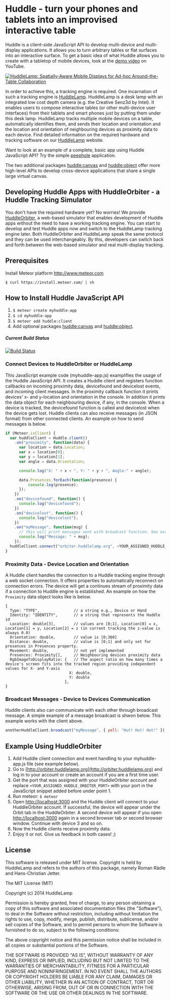 # Huddle - turn your phones and tablets into an improvised interactive table

Huddle is a client-side JavaScript API to develop multi-device and multi-display applications. It allows you to turn arbitrary tables or flat surfaces into an interactive surface. To get a basic idea of what Huddle allows you to create with a tabletop of mobile devices, look at the [demo video](http://youtu.be/XkmwG588zp0) on YouTube.

[![HuddleLamp: Spatially-Aware Mobile Displays for Ad-hoc Around-the-Table Collaboration](http://raedle.github.io/HuddleLamp-YouTube.png)](http://www.youtube.com/watch?v=XkmwG588zp0)

In order to achieve this, a tracking engine is required. One incarnation of such a tracking engine is [HuddleLamp](http://huddlelamp.org). HuddleLamp is a desk lamp with an integrated low cost depth camera (e.g. the Creative Senz3d by Intel). It enables users to compose interactive tables (or other multi-device user interfaces) from their tablets and smart phones just by putting them under this desk lamp. HuddleLamp tracks multiple mobile devices on a table, automatically identifies them, and sends their location and orientation and the location and orientation of neighbouring devices as proximity data to each device. Find detailed information on the required hardware and tracking software on our [HuddleLamp](http://huddlelamp.org) website.

Want to look at an example of a complete, basic app using Huddle JavaScript API? Try the simple [peephole](http://peephole.huddlelamp.org) application.

The two additional packages [huddle:canvas](https://atmospherejs.com/scarrobin/huddlecanvas) and [huddle:object](https://atmospherejs.com/jay5/huddleobject) offer more high-level APIs to develop cross-device applications that share a single large virtual canvas.

## Developing Huddle Apps with HuddleOrbiter - a Huddle Tracking Simulator
You don't have the required hardware yet? No worries! We provide [HuddleOrbiter](http://orbiter.huddlelamp.org), a web-based simulator that enables development of Huddle apps without the need to have a working tracking engine. You can start to develop and test Huddle apps now and switch to the HuddleLamp tracking engine later. Both HuddleOrbiter and HuddleLamp speak the same protocol and they can be used interchangeably. By this, developers can switch back and forth between the web-based simulator and real multi-display tracking.

## Prerequisites

Install Meteor platform http://www.meteor.com

`$ curl https://install.meteor.com/ | sh`

## How to Install Huddle JavaScript API

1. `$ meteor create myhuddle-app`
2. `$ cd myhuddle-app`
3. `$ meteor add huddle:client`
4. Add optional packages [huddle:canvas](https://atmospherejs.com/scarrobin/huddlecanvas) and [huddle:object](https://atmospherejs.com/jay5/huddleobject).

##### Current Build Status
[![Build Status](https://travis-ci.org/raedle/meteor-huddle.svg?branch=master)](https://travis-ci.org/raedle/meteor-huddle)

### Connect Devices to HuddleOrbiter or HuddleLamp
This JavaScript example code (myhuddle-app.js) examplifies the usage of the Huddle JavaScript API. It creates a Huddle client and registers function callbacks on incoming proximity data, devicefound and devicelost events, and incoming client messages. In the proximity callback function it prints devices' x- and y-location and orientation in the console. In addition it prints the data object for each neighbouring device, if any, in the console. When a device is tracked, the devicefound function is called and devicelost when the device gets lost. Huddle clients can also receive messages (in JSON format) from other connected clients. An example on how to send messages is below.

```javascript
if (Meteor.isClient) {
  var huddleClient = Huddle.client()
    .on("proximity", function(data) {
      var location = data.Location;
      var x = location[0];
      var y = location[1];
      var angle = data.Orientation;

      console.log("X: " + x + ", Y: " + y + ", Angle:" + angle);

      data.Presences.forEach(function(presence) {
          console.log(presence);
      });
    })
    .on("devicefound", function() {
      console.log("devicefound");
    })
    .on("devicelost", function() {
      console.log("devicelost");
    })
    .on("myMessage", function(msg) {
      // this will print messages sent with broadcast function. See example below '{yell:"Hut! Hut! Hut!"}'
      console.log("Message: " + msg);
    });
  huddleClient.connect("orbiter.huddlelamp.org", <YOUR_ASSIGNED_HUDDLE_ORBITER_PORT>);
}
```

### Proximity Data - Device Location and Orientation
A Huddle client handles the connection to a Huddle tracking engine through a web socket connection. It offers properties to automatically reconnect on connection errors. The device will get a continues stream of proximity data if a connection to Huddle engine is established. An example on how the `Proximity` data object looks like is below.

```
{
  Type: "TYPE",               // a string e.g., Device or Hand
  Identity: "IDENTITY",       // a string that represents the Huddle id
  Location: double[3],        // values are [0;1], Location[0] = x, Location[1] = y, Location[2] = z (in current tracking the z-value is always 0.0)
  Orientation: double,        // value is [0;360]
  Distance: double,           // value is [0;1] and only set for presences in Presences property.
  Movement: double,           // not yet implemented
  Presences: Proximity[],     // Neighbouring devices proximity data
  RgbImageToDisplayRatio: {   // The aspect ratio on how many times a device's screen fits into the tracked region providing independent values for X- and Y-axis
                            X: double,
                            Y: double
                          },
}
```

### Broadcast Messages - Device to Devices Communication
Huddle clients also can communicate with each other through broadcast message. A simple example of a message broadcast is shwon below. This example works with the client above.

```javascript
anotherHuddleClient.broadcast("myMessage", { yell: "Hut! Hut! Hut!" });
```

## Example Using HuddleOrbiter

1. Add Huddle client connection and event handling to your myhuddle-app.js file (see example below).
2. Go to [http://orbiter.huddlelamp.org](http://orbiter.huddlelamp.org) and log in to your account or create an account if you are a first time user.
3. Get the port that was assigned with your HuddleOrbiter account and replace `<YOUR_ASSIGNED_HUDDLE_ORBITER_PORT>` with your port in the JavaScript snippet added before under point 1.
4. Run meteor: `$ meteor`
5. Open [http://localhost:3000](http://localhost:3000) and the Huddle client will connect to your HuddleOrbiter account. If successful, the device will appear under the Orbit tab in the HuddleOrbiter. A second device will appear if you open [http://localhost:3000](http://localhost:3000) again in a second browser tab or second browser window. Continue with device 3 and so on.
6. Now the Huddle clients receive proximity data.
7. Enjoy it or not. Give us feedback in both cases! ;)

## License
This software is released under MIT license. Copyright is held by HuddleLamp and refers to the authors of this package, namely Roman Rädle and Hans-Christian Jetter.

The MIT License (MIT)

Copyright (c) 2014 HuddleLamp

Permission is hereby granted, free of charge, to any person obtaining a copy of this software and associated documentation files (the "Software"), to deal in the Software without restriction, including without limitation the rights to use, copy, modify, merge, publish, distribute, sublicense, and/or sell copies of the Software, and to permit persons to whom the Software is furnished to do so, subject to the following conditions:

The above copyright notice and this permission notice shall be included in all copies or substantial portions of the Software.

THE SOFTWARE IS PROVIDED "AS IS", WITHOUT WARRANTY OF ANY KIND, EXPRESS OR IMPLIED, INCLUDING BUT NOT LIMITED TO THE WARRANTIES OF MERCHANTABILITY, FITNESS FOR A PARTICULAR PURPOSE AND NONINFRINGEMENT. IN NO EVENT SHALL THE AUTHORS OR COPYRIGHT HOLDERS BE LIABLE FOR ANY CLAIM, DAMAGES OR OTHER LIABILITY, WHETHER IN AN ACTION OF CONTRACT, TORT OR OTHERWISE, ARISING FROM, OUT OF OR IN CONNECTION WITH THE SOFTWARE OR THE USE OR OTHER DEALINGS IN THE SOFTWARE.
